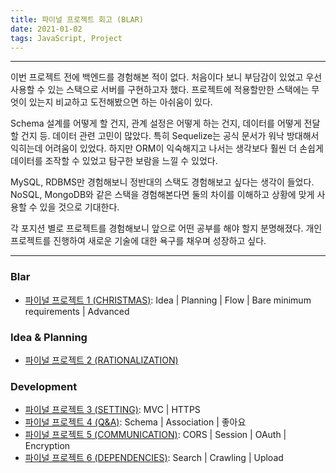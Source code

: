 ```yaml
---
title: 파이널 프로젝트 회고 (BLAR)
date: 2021-01-02
tags: JavaScript, Project
---
```


---

이번 프로젝트 전에 백엔드를 경험해본 적이 없다. 처음이다 보니 부담감이 있었고 우선 사용할 수 있는 스택으로 서버를 구현하고자 했다. 프로젝트에 적용할만한 스택에는 무엇이 있는지 비교하고 도전해봤으면 하는 아쉬움이 있다.

Schema 설계를 어떻게 할 건지, 관계 설정은 어떻게 하는 건지, 데이터를 어떻게 전달할 건지 등. 데이터 관련 고민이 많았다. 특히 Sequelize는 공식 문서가 워낙 방대해서 익히는데 어려움이 있었다. 하지만 ORM이 익숙해지고 나서는 생각보다 훨씬 더 손쉽게 데이터를 조작할 수 있었고 탐구한 보람을 느낄 수 있었다.

MySQL, RDBMS만 경험해보니 정반대의 스택도 경험해보고 싶다는 생각이 들었다. NoSQL, MongoDB와 같은 스택을 경험해본다면 둘의 차이를 이해하고 상황에 맞게 사용할 수 있을 것으로 기대한다.

각 포지션 별로 프로젝트를 경험해보니 앞으로 어떤 공부를 해야 할지 분명해졌다. 개인 프로젝트를 진행하여 새로운 기술에 대한 욕구를 채우며 성장하고 싶다.

---

### Blar

- [파이널 프로젝트 1 (CHRISTMAS)](https://smss.netlify.app/2020-11-28-CHRISTMAS/): Idea | Planning | Flow | Bare minimum requirements | Advanced

### Idea & Planning

- [파이널 프로젝트 2 (RATIONALIZATION)](https://smss.netlify.app/2020-11-30-RATIONALIZATION/)

### Development

- [파이널 프로젝트 3 (SETTING)](https://smss.netlify.app/2020-12-05-SETTING/): MVC | HTTPS
- [파이널 프로젝트 4 (Q&A)](https://smss.netlify.app/2020-12-12-Q&A/): Schema | Association | 좋아요
- [파이널 프로젝트 5 (COMMUNICATION)](https://smss.netlify.app/2020-12-19-COMMUNICATION/): CORS | Session | OAuth | Encryption
- [파이널 프로젝트 6 (DEPENDENCIES)](https://smss.netlify.app/2020-12-26-DEPENDENCIES/): Search | Crawling | Upload
